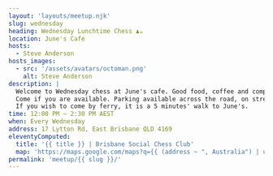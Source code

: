 ```yaml
---
layout: 'layouts/meetup.njk'
slug: wednesday
heading: Wednesday Lunchtime Chess ♟️☕
location: June's Cafe
hosts:
  - Steve Anderson
hosts_images:
  - src: '/assets/avatars/octoman.png'
    alt: Steve Anderson
description: |
  Welcome to Wednesday chess at June's cafe. Good food, coffee and company. We usually expect 6 or more participants. <br />
  Come if you are available. Parking available across the road, on street or at the Mowbray Park ferry. <br />
  If you wish to come by ferry, it is a 5 minutes' walk to June's.
time: 12:00 PM – 2:30 PM AEST
when: Every Wednesday
address: 17 Lytton Rd, East Brisbane QLD 4169
eleventyComputed:
  title: '{{ title }} | Brisbane Social Chess Club'
  map: 'https://maps.google.com/maps?q={{ (address ~ ", Australia") | url_encode }}&output=embed'
permalink: 'meetup/{{ slug }}/'
---
```

